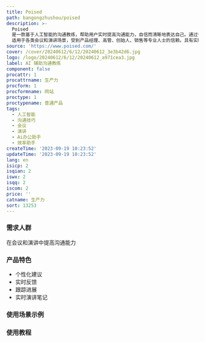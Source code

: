 ```yaml
---
title: Poised
path: bangongzhushou/poised
description: >-
  Poised
  是一款基于人工智能的沟通教练，帮助用户实时提高沟通能力，自信而清晰地表达自己。通过个性化建议进行准备，实时反馈自信地演讲，并跟踪进步。用户可以在私密环境中查看反馈信息。Poised
  适用于各类会议和演讲场景，受到产品经理、高管、创始人、销售等专业人士的信赖。具有实时反馈、预测问题、实时演讲笔记、跟踪进展等功能。定价详情请查阅官方网站。
source: 'https://www.poised.com/'
cover: /cover/20240612/6/12/20240612_3e3b42d6.jpg
logo: /logo/20240612/6/12/20240612_a971cea3.jpg
label: AI 辅助沟通教练
component: false
procattr: 1
procattrname: 生产力
procform: 1
procformname: 网站
proctype: 1
proctypename: 普通产品
tags:
  - 人工智能
  - 沟通技巧
  - 会议
  - 演讲
  - Ai办公助手
  - 效率助手
createTime: '2023-09-19 10:23:52'
updateTime: '2023-09-19 10:23:52'
lang: en
isicp: 2
isqian: 2
iswx: 2
isqq: 2
iscom: 2
price: ''
catname: 生产力
sort: 13253
---
```




### 需求人群
在会议和演讲中提高沟通能力

### 产品特色
- 个性化建议
- 实时反馈
- 跟踪进展
- 实时演讲笔记

### 使用场景示例


### 使用教程


  
